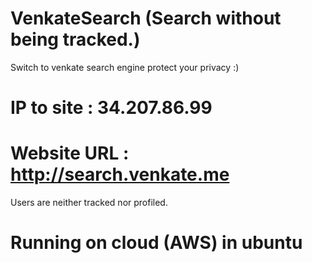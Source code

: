 # VenkateSearch (Search without being tracked.)



Switch to venkate search engine protect your privacy :)

# IP to site : 34.207.86.99
# Website URL : http://search.venkate.me

 Users are neither tracked nor profiled.

# Running on cloud (AWS) in ubuntu 


